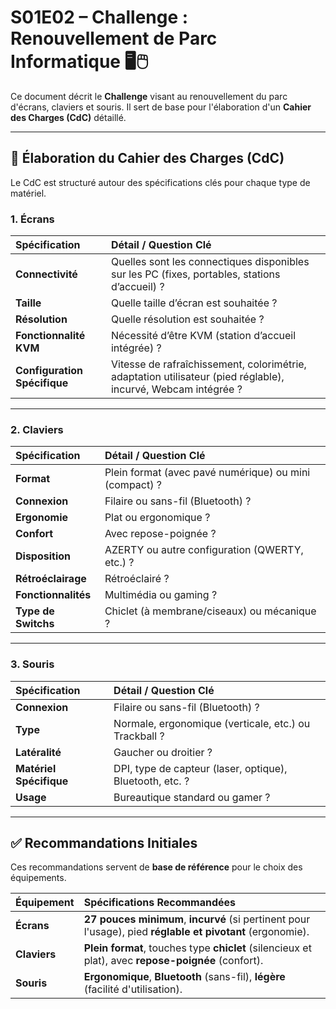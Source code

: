 # S01E02 – Challenge : Renouvellement de Parc Informatique 🖥️🖱️

Ce document décrit le **Challenge** visant au renouvellement du parc d'écrans, claviers et souris. Il sert de base pour l'élaboration d'un **Cahier des Charges (CdC)** détaillé.

---

## 📝 Élaboration du Cahier des Charges (CdC)

Le CdC est structuré autour des spécifications clés pour chaque type de matériel.

### 1. Écrans

| Spécification | Détail / Question Clé |
| :--- | :--- |
| **Connectivité** | Quelles sont les connectiques disponibles sur les PC (fixes, portables, stations d’accueil) ? |
| **Taille** | Quelle taille d’écran est souhaitée ? |
| **Résolution** | Quelle résolution est souhaitée ? |
| **Fonctionnalité KVM** | Nécessité d’être KVM (station d’accueil intégrée) ? |
| **Configuration Spécifique** | Vitesse de rafraîchissement, colorimétrie, adaptation utilisateur (pied réglable), incurvé, Webcam intégrée ? |

---

### 2. Claviers

| Spécification | Détail / Question Clé |
| :--- | :--- |
| **Format** | Plein format (avec pavé numérique) ou mini (compact) ? |
| **Connexion** | Filaire ou sans-fil (Bluetooth) ? |
| **Ergonomie** | Plat ou ergonomique ? |
| **Confort** | Avec repose-poignée ? |
| **Disposition** | AZERTY ou autre configuration (QWERTY, etc.) ? |
| **Rétroéclairage** | Rétroéclairé ? |
| **Fonctionnalités** | Multimédia ou gaming ? |
| **Type de Switchs** | Chiclet (à membrane/ciseaux) ou mécanique ? |

---

### 3. Souris

| Spécification | Détail / Question Clé |
| :--- | :--- |
| **Connexion** | Filaire ou sans-fil (Bluetooth) ? |
| **Type** | Normale, ergonomique (verticale, etc.) ou Trackball ? |
| **Latéralité** | Gaucher ou droitier ? |
| **Matériel Spécifique** | DPI, type de capteur (laser, optique), Bluetooth, etc. ? |
| **Usage** | Bureautique standard ou gamer ? |

---

## ✅ Recommandations Initiales

Ces recommandations servent de **base de référence** pour le choix des équipements.

| Équipement | Spécifications Recommandées |
| :--- | :--- |
| **Écrans** | **27 pouces minimum**, **incurvé** (si pertinent pour l'usage), pied **réglable et pivotant** (ergonomie). |
| **Claviers** | **Plein format**, touches type **chiclet** (silencieux et plat), avec **repose-poignée** (confort). |
| **Souris** | **Ergonomique**, **Bluetooth** (sans-fil), **légère** (facilité d'utilisation). |